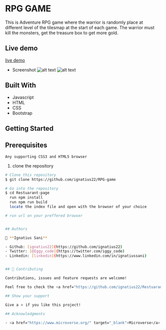 # RPG GAME

This is Adventure RPG game where the warrior is randomly place at different level of the tilesmap at the start of each game. The warrior must kill the monsters, get the treasure box to get more gold.

## Live demo

[live demo](https://adoring-swirles-ca3ccf.netlify.app/)

- Screenshot
![alt text](home.png)
![alt text](menu.png)



## Built With

- Javascript
- HTML
- CSS
- Bootstrap


## Getting Started 

## Prerequisites

    Any supporting CSS3 and HTML5 browser



1. clone the repository

```bash
# Clone this repository
$ git clone https://github.com/ignatius22/RPG-game

# Go into the repository
$ cd Restuarant-page
  run npm install
  run npm run build
  locate the index file and open with the browser of your choice

# run url on your preffered browser


## Authors

👤 **Ignatius Sani**

- Github: [ignatius22](https://github.com/ignatius22)
- Twitter: [@Iggy_code](https://twitter.com/iggy_code)
- Linkedin: [linkedin](https://www.linkedin.com/in/ignatiussani)


## 🤝 Contributing

Contributions, issues and feature requests are welcome!

Feel free to check the <a href="https://github.com/ignatius22/Restuarant-page/issues" target="_blank">issues page</a>.

## Show your support

Give a ⭐️ if you like this project!

## Acknowledgments
 
- <a href="https://www.microverse.org/" target="_blank">Microverse</a>